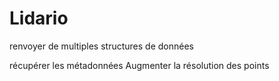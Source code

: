 # Lidario

renvoyer de multiples structures de données

récupérer les métadonnées
Augmenter la résolution des points
